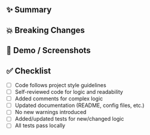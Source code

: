 <!-- 
🎯 Title Format: [fix|feature|chore]: Brief summary of the change 
-->

## ✨ Summary

<!-- 
What’s this PR about? 
Include:
- A short description of the change
- Related issue/ticket link (if any)
- Motivation/context
- Any dependencies or setup required
-->

## 💥 Breaking Changes

<!-- 
Does this PR introduce breaking changes?
- What will break?
- What action is required by consumers (if any)?
-->

## 📸 Demo / Screenshots

<!-- 
Add screenshots, GIFs, or screencasts if this is a visual change 
-->

## ✅ Checklist

- [ ] Code follows project style guidelines
- [ ] Self-reviewed code for logic and readability
- [ ] Added comments for complex logic
- [ ] Updated documentation (README, config files, etc.)
- [ ] No new warnings introduced
- [ ] Added/updated tests for new/changed logic
- [ ] All tests pass locally

<!-- 
Optional: Tag reviewers or add notes for QA/testing 
-->
